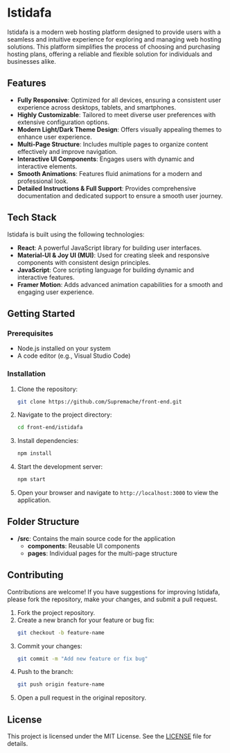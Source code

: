 # Istidafa

Istidafa is a modern web hosting platform designed to provide users with a seamless and intuitive experience for exploring and managing web hosting solutions. This platform simplifies the process of choosing and purchasing hosting plans, offering a reliable and flexible solution for individuals and businesses alike.


## Features

- **Fully Responsive**: Optimized for all devices, ensuring a consistent user experience across desktops, tablets, and smartphones.
- **Highly Customizable**: Tailored to meet diverse user preferences with extensive configuration options.
- **Modern Light/Dark Theme Design**: Offers visually appealing themes to enhance user experience.
- **Multi-Page Structure**: Includes multiple pages to organize content effectively and improve navigation.
- **Interactive UI Components**: Engages users with dynamic and interactive elements.
- **Smooth Animations**: Features fluid animations for a modern and professional look.
- **Detailed Instructions & Full Support**: Provides comprehensive documentation and dedicated support to ensure a smooth user journey.

## Tech Stack

Istidafa is built using the following technologies:

- **React**: A powerful JavaScript library for building user interfaces.
- **Material-UI & Joy UI (MUI)**: Used for creating sleek and responsive components with consistent design principles.
- **JavaScript**: Core scripting language for building dynamic and interactive features.
- **Framer Motion**: Adds advanced animation capabilities for a smooth and engaging user experience.

## Getting Started

### Prerequisites

- Node.js installed on your system
- A code editor (e.g., Visual Studio Code)

### Installation

1. Clone the repository:
   ```bash
   git clone https://github.com/Supremache/front-end.git

   ```

2. Navigate to the project directory:
   ```bash
   cd front-end/istidafa
   ```

3. Install dependencies:
   ```bash
   npm install
   ```

4. Start the development server:
   ```bash
   npm start
   ```

5. Open your browser and navigate to `http://localhost:3000` to view the application.

## Folder Structure

- **/src**: Contains the main source code for the application
  - **components**: Reusable UI components
  - **pages**: Individual pages for the multi-page structure


## Contributing

Contributions are welcome! If you have suggestions for improving Istidafa, please fork the repository, make your changes, and submit a pull request.

1. Fork the project repository.
2. Create a new branch for your feature or bug fix:
   ```bash
   git checkout -b feature-name
   ```
3. Commit your changes:
   ```bash
   git commit -m "Add new feature or fix bug"
   ```
4. Push to the branch:
   ```bash
   git push origin feature-name
   ```
5. Open a pull request in the original repository.

## License

This project is licensed under the MIT License. See the [LICENSE](./LICENSE) file for details.

